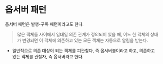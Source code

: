 # 옵서버 패턴
옵서버 패턴은 발행-구독 패턴이라고도 한다.
> 많은 객체들 사이에서 일대일 의존 관계가 정의되어 있을 때, 어느 한 객체의 상태가 변경되면 이 객체에 의존하고 있는 모든 객체는 자동으로 알림을 받는다.
* 일반적으로 의존 대상이 되는 객체를 피관찰다, 즉 옵서버블이라고 하고, 의존하고 있는 객체를 관찰자, 즉 옵서버라고 한다.